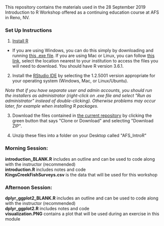 This repository contains the materials used in the 28 September 2019 Introduction to R Workshop offered as a continuing education course at AFS in Reno, NV.

### Set Up Instructions  

1. [Install R](https://www.r-project.org/)  
- If you are using Windows, you can do this simply by downloading and running [this .exe file](https://cran.r-project.org/bin/windows/base/release.htm). If you are using Mac or Linux, you can follow [this link](https://cran.r-project.org/mirrors.html), select the location nearest to your institution to access the files you will need to download. You should have R version 3.6.1.  

2. Install the [RStudio IDE](https://www.rstudio.com/products/rstudio/download/#download) by selecting the 1.2.5001 version appropriate for your operating system (Windows, Mac, or Linux/Ubuntu).  

*Note that if you have separate user and admin accounts, you should run the installers as administrator (right-click on .exe file and select "Run as administrator" instead of double-clicking). Otherwise problems may occur later, for example when installing R packages.*  

3. Download the files contained in [the current repository](https://github.com/DanielleQuinn/AFS_IntroR) by clicking the green button that says "Clone or Download" and selecting "Download ZIP".  

4. Unzip these files into a folder on your Desktop called "AFS_IntroR"  

### Morning Session:  
**introduction_BLANK.R** includes an outline and can be used to code along with the instructor (recommended)  
**introduction.R** includes notes and code  
**KingsCreekFishSurveys.csv** is the data that will be used for this workshop  

### Afternoon Session:  
**dplyr_ggplot2_BLANK.R** includes an outline and can be used to code along with the instructor (recommended)  
**dplyr_ggplot2.R** includes notes and code  
**visualization.PNG** contains a plot that will be used during an exercise in this module  
